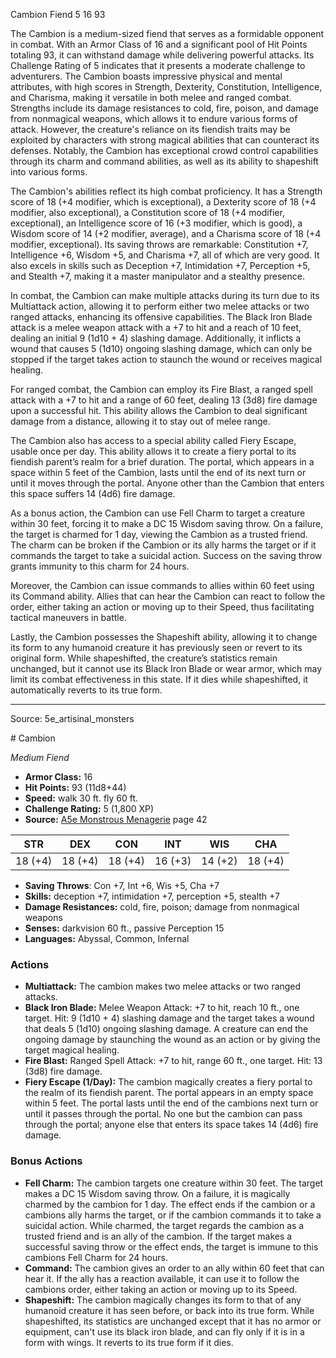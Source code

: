 <MonsterName/>Cambion</MonsterName>
<CreatureType/>Fiend</CreatureType>
<CR/>5</CR>
<AC/>16</AC>
<HP/>93</HP>
<summary>The Cambion is a medium-sized fiend that serves as a formidable opponent in combat. With an Armor Class of 16 and a significant pool of Hit Points totaling 93, it can withstand damage while delivering powerful attacks. Its Challenge Rating of 5 indicates that it presents a moderate challenge to adventurers. The Cambion boasts impressive physical and mental attributes, with high scores in Strength, Dexterity, Constitution, Intelligence, and Charisma, making it versatile in both melee and ranged combat. Strengths include its damage resistances to cold, fire, poison, and damage from nonmagical weapons, which allows it to endure various forms of attack. However, the creature's reliance on its fiendish traits may be exploited by characters with strong magical abilities that can counteract its defenses. Notably, the Cambion has exceptional crowd control capabilities through its charm and command abilities, as well as its ability to shapeshift into various forms.</summary>

<detail>

The Cambion's abilities reflect its high combat proficiency. It has a Strength score of 18 (+4 modifier, which is exceptional), a Dexterity score of 18 (+4 modifier, also exceptional), a Constitution score of 18 (+4 modifier, exceptional), an Intelligence score of 16 (+3 modifier, which is good), a Wisdom score of 14 (+2 modifier, average), and a Charisma score of 18 (+4 modifier, exceptional). Its saving throws are remarkable: Constitution +7, Intelligence +6, Wisdom +5, and Charisma +7, all of which are very good. It also excels in skills such as Deception +7, Intimidation +7, Perception +5, and Stealth +7, making it a master manipulator and a stealthy presence.

In combat, the Cambion can make multiple attacks during its turn due to its Multiattack action, allowing it to perform either two melee attacks or two ranged attacks, enhancing its offensive capabilities. The Black Iron Blade attack is a melee weapon attack with a +7 to hit and a reach of 10 feet, dealing an initial 9 (1d10 + 4) slashing damage. Additionally, it inflicts a wound that causes 5 (1d10) ongoing slashing damage, which can only be stopped if the target takes action to staunch the wound or receives magical healing. 

For ranged combat, the Cambion can employ its Fire Blast, a ranged spell attack with a +7 to hit and a range of 60 feet, dealing 13 (3d8) fire damage upon a successful hit. This ability allows the Cambion to deal significant damage from a distance, allowing it to stay out of melee range.

The Cambion also has access to a special ability called Fiery Escape, usable once per day. This ability allows it to create a fiery portal to its fiendish parent’s realm for a brief duration. The portal, which appears in a space within 5 feet of the Cambion, lasts until the end of its next turn or until it moves through the portal. Anyone other than the Cambion that enters this space suffers 14 (4d6) fire damage.

As a bonus action, the Cambion can use Fell Charm to target a creature within 30 feet, forcing it to make a DC 15 Wisdom saving throw. On a failure, the target is charmed for 1 day, viewing the Cambion as a trusted friend. The charm can be broken if the Cambion or its ally harms the target or if it commands the target to take a suicidal action. Success on the saving throw grants immunity to this charm for 24 hours.

Moreover, the Cambion can issue commands to allies within 60 feet using its Command ability. Allies that can hear the Cambion can react to follow the order, either taking an action or moving up to their Speed, thus facilitating tactical maneuvers in battle.

Lastly, the Cambion possesses the Shapeshift ability, allowing it to change its form to any humanoid creature it has previously seen or revert to its original form. While shapeshifted, the creature’s statistics remain unchanged, but it cannot use its Black Iron Blade or wear armor, which may limit its combat effectiveness in this state. If it dies while shapeshifted, it automatically reverts to its true form.</detail>



---

Source: 5e_artisinal_monsters

<statblock>
# Cambion

*Medium* *Fiend*

- **Armor Class:** 16
- **Hit Points:** 93 (11d8+44)
- **Speed:** walk 30 ft. fly 60 ft.
- **Challenge Rating:** 5 (1,800 XP)
- **Source:** [A5e Monstrous Menagerie](https://enpublishingrpg.com/products/level-up-monstrous-menagerie-a5e) page 42

| STR | DEX | CON | INT | WIS | CHA |
| --- | --- | --- | --- | --- | --- |
| 18 (+4) | 18 (+4) | 18 (+4) | 16 (+3) | 14 (+2) | 18 (+4) |

- **Saving Throws**: Con +7, Int +6, Wis +5, Cha +7
- **Skills:** deception +7, intimidation +7, perception +5, stealth +7
- **Damage Resistances:** cold, fire, poison; damage from nonmagical weapons
- **Senses:** darkvision 60 ft., passive Perception 15
- **Languages:** Abyssal, Common, Infernal

### Actions

- **Multiattack:** The cambion makes two melee attacks or two ranged attacks.
- **Black Iron Blade:** Melee Weapon Attack: +7 to hit, reach 10 ft., one target. Hit: 9 (1d10 + 4) slashing damage  and the target takes a wound that deals 5 (1d10) ongoing slashing damage. A creature can end the ongoing damage by staunching the wound as an action or by giving the target magical healing.
- **Fire Blast:** Ranged Spell Attack: +7 to hit, range 60 ft., one target. Hit: 13 (3d8) fire damage.
- **Fiery Escape (1/Day):** The cambion magically creates a fiery portal to the realm of its fiendish parent. The portal appears in an empty space within 5 feet. The portal lasts until the end of the cambions next turn or until it passes through the portal. No one but the cambion can pass through the portal; anyone else that enters its space takes 14 (4d6) fire damage.

### Bonus Actions

- **Fell Charm:** The cambion targets one creature within 30 feet. The target makes a DC 15 Wisdom saving throw. On a failure, it is magically charmed by the cambion for 1 day. The effect ends if the cambion or a cambions ally harms the target, or if the cambion commands it to take a suicidal action. While charmed, the target regards the cambion as a trusted friend and is an ally of the cambion. If the target makes a successful saving throw or the effect ends, the target is immune to this cambions Fell Charm for 24 hours.
- **Command:** The cambion gives an order to an ally within 60 feet that can hear it. If the ally has a reaction available, it can use it to follow the cambions order, either taking an action or moving up to its Speed.
- **Shapeshift:** The cambion magically changes its form to that of any humanoid creature it has seen before, or back into its true form. While shapeshifted, its statistics are unchanged except that it has no armor or equipment, can't use its black iron blade, and can fly only if it is in a form with wings. It reverts to its true form if it dies.


</statblock>


